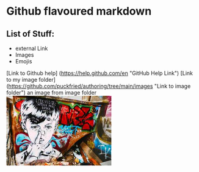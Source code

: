 # Github flavoured markdown

## List of Stuff:
- external Link
- Images
- Emojis

[Link to Github help] (https://help.github.com/en "GitHub Help Link")
[Link to my image folder] (https://github.com/puckfried/authoring/tree/main/images "Link to image folder")
an image from image folder
![alt text](https://github.com/puckfried/authoring/blob/main/images/1.jpeg "Bild 1")

